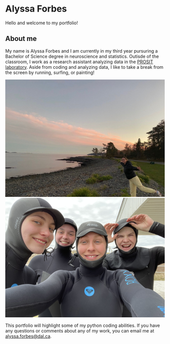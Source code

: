 # Alyssa Forbes

Hello and welcome to my portfolio! 

## About me

My name is Alyssa Forbes and I am currently in my third year pursuring a Bachelor of Science degree in neuroscience and statistics. Outisde of the classroom, I work as a research assistant analyzing data in the [PROSIT laboratory](http://prosit.meierlab.info/home-107.html). Aside from coding and analyzing data, I like to take a break from the screen by running, surfing, or painting!


![Image1](IMG_2329.jpeg)
![Image2](IMG_4333.jpeg)


This portfolio will highlight some of my python coding abilities. If you have any questions or comments about any of my work, you can email me at [alyssa.forbes@dal.ca](mailto:alyssa.forbes@dal.ca).

